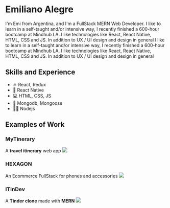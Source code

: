 # Emiliano Alegre
I'm Emi from Argentina, and I'm a FullStack MERN Web Developer. I like to learn in a self-taught and/or intensive way, I recently finished a 600-hour bootcamp at Mindhub LA. I like technologies like React, React Native, HTML, CSS and JS. In addition to UX / UI design and design in general
I like to learn in a self-taught and/or intensive way, I recently finished a 600-hour bootcamp at Mindhub LA. I like technologies like React, React Native, HTML, CSS and JS. In addition to UX / UI design and design in general

## Skills and Experience
* ⚛ React, Redux
* 📱 React Native
* 💻 HTML, CSS, JS
* 🦎 Mongodb, Mongoose
* 👨‍💻 Nodejs

## Examples of Work
### **MyTinerary** 
A **travel itinerary** web app
<a href="https://mytinerary-alegre.herokuapp.com/"><img src="https://i.imgur.com/ppmTTfQ.png" ></a>

### **HEXAGON** 
An Ecommerce FullStack for phones and accessories
<a href="https://hexagon-techstore.herokuapp.com/"><img src="https://i.imgur.com/E1I5LWH.png" ></a>

### **ITinDev** 
A **Tinder clone** made with **MERN**
<a href="https://itindev-mindhub.herokuapp.com/"><img src="https://i.imgur.com/2cW8yLC.png" ></a>


